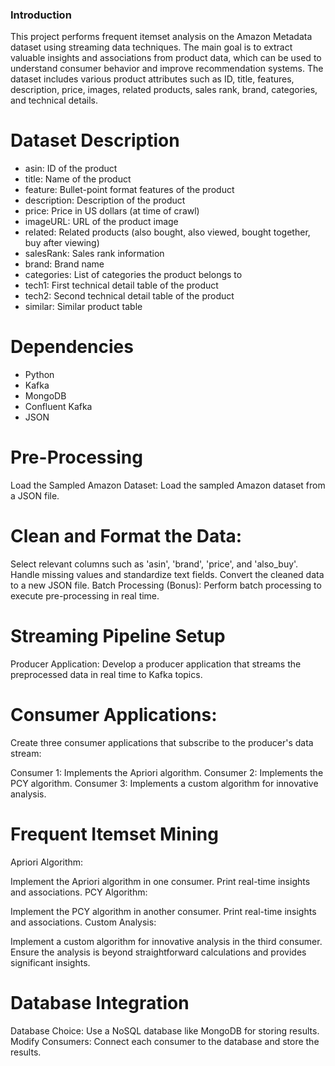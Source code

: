 ### Introduction
This project performs frequent itemset analysis on the Amazon Metadata dataset using streaming data techniques. The main goal is to extract valuable insights and associations from product data, which can be used to understand consumer behavior and improve recommendation systems. The dataset includes various product attributes such as ID, title, features, description, price, images, related products, sales rank, brand, categories, and technical details.

# Dataset Description
* asin: ID of the product
* title: Name of the product
* feature: Bullet-point format features of the product
* description: Description of the product
* price: Price in US dollars (at time of crawl)
* imageURL: URL of the product image
* related: Related products (also bought, also viewed, bought together, buy after viewing)
* salesRank: Sales rank information
* brand: Brand name
* categories: List of categories the product belongs to
* tech1: First technical detail table of the product
* tech2: Second technical detail table of the product
* similar: Similar product table
# Dependencies
* Python
* Kafka
* MongoDB
* Confluent Kafka
* JSON
# Pre-Processing
Load the Sampled Amazon Dataset:
Load the sampled Amazon dataset from a JSON file.

# Clean and Format the Data:

Select relevant columns such as 'asin', 'brand', 'price', and 'also_buy'.
Handle missing values and standardize text fields.
Convert the cleaned data to a new JSON file.
Batch Processing (Bonus):
Perform batch processing to execute pre-processing in real time.

# Streaming Pipeline Setup
Producer Application:
Develop a producer application that streams the preprocessed data in real time to Kafka topics.

# Consumer Applications:
Create three consumer applications that subscribe to the producer's data stream:

Consumer 1: Implements the Apriori algorithm.
Consumer 2: Implements the PCY algorithm.
Consumer 3: Implements a custom algorithm for innovative analysis.
# Frequent Itemset Mining
Apriori Algorithm:

Implement the Apriori algorithm in one consumer.
Print real-time insights and associations.
PCY Algorithm:

Implement the PCY algorithm in another consumer.
Print real-time insights and associations.
Custom Analysis:

Implement a custom algorithm for innovative analysis in the third consumer.
Ensure the analysis is beyond straightforward calculations and provides significant insights.
# Database Integration
Database Choice: Use a NoSQL database like MongoDB for storing results.
Modify Consumers: Connect each consumer to the database and store the results.

